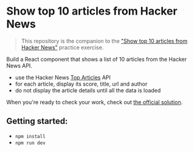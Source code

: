 # Show top 10 articles from Hacker News

> This repository is the companion to the ["Show top 10 articles from Hacker News"](https://reactpractice.dev/exercise/show-top-10-articles-from-hacker-news/) practice exercise.

Build a React component that shows a list of 10 articles from the Hacker News API.

- use the Hacker News [Top Articles](https://github.com/HackerNews/API?tab=readme-ov-file#new-top-and-best-stories) API
- for each article, display its score, title, url and author
- do not display the article details until all the data is loaded

When you're ready to check your work, check out [the official solution](https://reactpractice.dev/solution/tutorial-show-top-10-articles-from-hacker-news/).

## Getting started:

- `npm install`
- `npm run dev`
